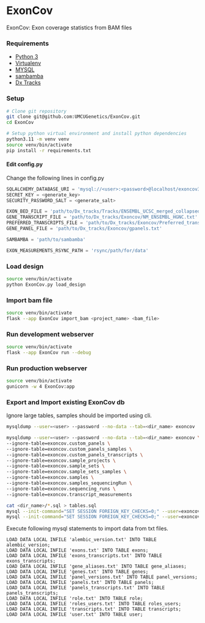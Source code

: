 # ExonCov

ExonCov: Exon coverage statistics from BAM files

### Requirements

- [Python 3](https://www.python.org/)
- [Virtualenv](https://virtualenv.pypa.io/en/stable/)
- [MYSQL](https://www.mysql.com/)
- [sambamba](https://github.com/biod/sambamba)
- [Dx Tracks](https://github.com/UMCUGenetics/Dx_tracks)

### Setup

```bash
# Clone git repository
git clone git@github.com:UMCUGenetics/ExonCov.git
cd ExonCov

# Setup python virtual environment and install python dependencies
python3.11 -m venv venv
source venv/bin/activate
pip install -r requirements.txt
```

#### Edit config.py

Change the following lines in config.py

```python
SQLALCHEMY_DATABASE_URI = 'mysql://<user>:<password>@localhost/exoncov3' #or 'mysql+mysqlconnector://'
SECRET_KEY = <generate_key>
SECURITY_PASSWORD_SALT = <generate_salt>

EXON_BED_FILE = 'path/to/Dx_tracks/Tracks/ENSEMBL_UCSC_merged_collapsed_sorted_v3_20bpflank.bed'
GENE_TRANSCRIPT_FILE = 'path/to/Dx_tracks/Exoncov/NM_ENSEMBL_HGNC.txt'
PREFERRED_TRANSCRIPTS_FILE = 'path/to/Dx_tracks/Exoncov/Preferred_transcript_list.txt'
GENE_PANEL_FILE = 'path/to/Dx_tracks/Exoncov/gpanels.txt'

SAMBAMBA = 'path/to/sambamba'

EXON_MEASUREMENTS_RSYNC_PATH = 'rsync/path/for/data'
```

### Load design

```bash
source venv/bin/activate
python ExonCov.py load_design
```

### Import bam file

```bash
source venv/bin/activate
flask --app ExonCov import_bam <project_name> <bam_file>
```

### Run development webserver

```bash
source venv/bin/activate
flask --app ExonCov run --debug
```

### Run production webserver

```bash
source venv/bin/activate
gunicorn -w 4 ExonCov:app
```

### Export and Import existing ExonCov db

Ignore large tables, samples should be imported using cli.

```bash
mysqldump --user=<user> --password --no-data --tab=<dir_name> exoncov

mysqldump --user=<user> --password --no-data --tab=<dir_name> exoncov \
--ignore-table=exoncov.custom_panels \
--ignore-table=exoncov.custom_panels_samples \
--ignore-table=exoncov.custom_panels_transcripts \
--ignore-table=exoncov.sample_projects \
--ignore-table=exoncov.sample_sets \
--ignore-table=exoncov.sample_sets_samples \
--ignore-table=exoncov.samples \
--ignore-table=exoncov.samples_sequencingRun \
--ignore-table=exoncov.sequencing_runs \
--ignore-table=exoncov.transcript_measurements

cat <dir_name>/*.sql > tables.sql
mysql --init-command="SET SESSION FOREIGN_KEY_CHECKS=0;" --user=exoncov --password exoncov < tables.sql
mysql --init-command="SET SESSION FOREIGN_KEY_CHECKS=0;" --user=exoncov --password exoncov
```

Execute following mysql statements to import data from txt files.

```mysql
LOAD DATA LOCAL INFILE 'alembic_version.txt' INTO TABLE alembic_version;
LOAD DATA LOCAL INFILE 'exons.txt' INTO TABLE exons;
LOAD DATA LOCAL INFILE 'exons_transcripts.txt' INTO TABLE exons_transcripts;
LOAD DATA LOCAL INFILE 'gene_aliases.txt' INTO TABLE gene_aliases;
LOAD DATA LOCAL INFILE 'genes.txt' INTO TABLE genes;
LOAD DATA LOCAL INFILE 'panel_versions.txt' INTO TABLE panel_versions;
LOAD DATA LOCAL INFILE 'panels.txt' INTO TABLE panels;
LOAD DATA LOCAL INFILE 'panels_transcripts.txt' INTO TABLE panels_transcripts;
LOAD DATA LOCAL INFILE 'role.txt' INTO TABLE role;
LOAD DATA LOCAL INFILE 'roles_users.txt' INTO TABLE roles_users;
LOAD DATA LOCAL INFILE 'transcripts.txt' INTO TABLE transcripts;
LOAD DATA LOCAL INFILE 'user.txt' INTO TABLE user;
```

